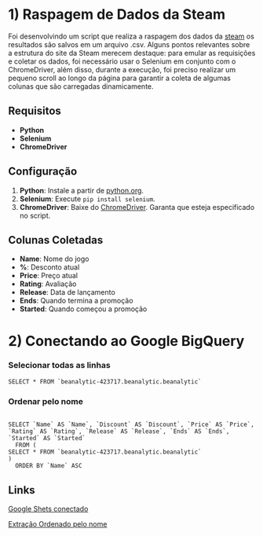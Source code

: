 
# 1) Raspagem de Dados da Steam


Foi desenvolvindo um script que realiza a raspagem dos dados da [steam](https://steamdb.info/sales/) os resultados são salvos em um arquivo .csv. Alguns pontos relevantes sobre a estrutura do site da Steam merecem destaque: para emular as requisições e coletar os dados, foi necessário usar o Selenium em conjunto com o ChromeDriver, além disso, durante a execução, foi preciso realizar um pequeno scroll ao longo da página para garantir a coleta de algumas colunas que são carregadas dinamicamente.


## Requisitos

- **Python**
- **Selenium**
- **ChromeDriver**

## Configuração

1. **Python**: Instale a partir de [python.org](https://www.python.org).
2. **Selenium**: Execute `pip install selenium`.
3. **ChromeDriver**: Baixe do [ChromeDriver](https://googlechromelabs.github.io/chrome-for-testing/). Garanta que esteja especificado no script.


## Colunas Coletadas

- **Name**: Nome do jogo
- **%**: Desconto atual
- **Price**: Preço atual
- **Rating**: Avaliação
- **Release**: Data de lançamento
- **Ends**: Quando termina a promoção
- **Started**: Quando começou a promoção


# 2) Conectando ao Google BigQuery



### Selecionar todas as linhas

```
SELECT * FROM `beanalytic-423717.beanalytic.beanalytic`
```


### Ordenar pelo nome

```

SELECT `Name` AS `Name`, `Discount` AS `Discount`, `Price` AS `Price`, `Rating` AS `Rating`, `Release` AS `Release`, `Ends` AS `Ends`, `Started` AS `Started`
  FROM (
SELECT * FROM `beanalytic-423717.beanalytic.beanalytic`
)
  ORDER BY `Name` ASC

```

## Links

[Google Shets conectado](https://docs.google.com/spreadsheets/d/1tyL-ACZz9AAzCE_aaDK0agLfGnQwmI0ah0MUoNjB1Co/edit#gid=90847690)



[Extração Ordenado pelo nome](https://docs.google.com/spreadsheets/d/1u96i-NJRRX3ta_pNsX7A6goGPnY8KfaoK7idz-SlJeU/edit?usp=sharing)